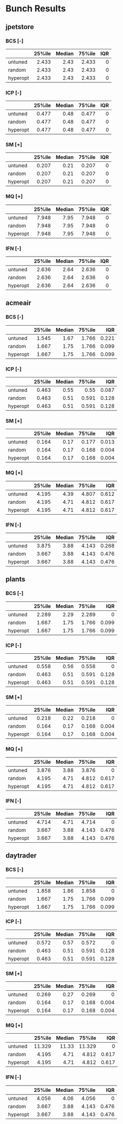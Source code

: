 # Bunch Results

## jpetstore

### BCS [-]

|          |   25%ile |   Median |   75%ile |   IQR |
|:---------|---------:|---------:|---------:|------:|
| untuned  |    2.433 |     2.43 |    2.433 |     0 |
| random   |    2.433 |     2.43 |    2.433 |     0 |
| hyperopt |    2.433 |     2.43 |    2.433 |     0 |

### ICP [-]

|          |   25%ile |   Median |   75%ile |   IQR |
|:---------|---------:|---------:|---------:|------:|
| untuned  |    0.477 |     0.48 |    0.477 |     0 |
| random   |    0.477 |     0.48 |    0.477 |     0 |
| hyperopt |    0.477 |     0.48 |    0.477 |     0 |

### SM [+]

|          |   25%ile |   Median |   75%ile |   IQR |
|:---------|---------:|---------:|---------:|------:|
| untuned  |    0.207 |     0.21 |    0.207 |     0 |
| random   |    0.207 |     0.21 |    0.207 |     0 |
| hyperopt |    0.207 |     0.21 |    0.207 |     0 |

### MQ [+]

|          |   25%ile |   Median |   75%ile |   IQR |
|:---------|---------:|---------:|---------:|------:|
| untuned  |    7.948 |     7.95 |    7.948 |     0 |
| random   |    7.948 |     7.95 |    7.948 |     0 |
| hyperopt |    7.948 |     7.95 |    7.948 |     0 |

### IFN [-]

|          |   25%ile |   Median |   75%ile |   IQR |
|:---------|---------:|---------:|---------:|------:|
| untuned  |    2.636 |     2.64 |    2.636 |     0 |
| random   |    2.636 |     2.64 |    2.636 |     0 |
| hyperopt |    2.636 |     2.64 |    2.636 |     0 |

## acmeair


### BCS [-]

|          |   25%ile |   Median |   75%ile |   IQR |
|:---------|---------:|---------:|---------:|------:|
| untuned  |    1.545 |     1.67 |    1.766 | 0.221 |
| random   |    1.667 |     1.75 |    1.766 | 0.099 |
| hyperopt |    1.667 |     1.75 |    1.766 | 0.099 |

### ICP [-]

|          |   25%ile |   Median |   75%ile |   IQR |
|:---------|---------:|---------:|---------:|------:|
| untuned  |    0.463 |     0.55 |    0.55  | 0.087 |
| random   |    0.463 |     0.51 |    0.591 | 0.128 |
| hyperopt |    0.463 |     0.51 |    0.591 | 0.128 |

### SM [+]

|          |   25%ile |   Median |   75%ile |   IQR |
|:---------|---------:|---------:|---------:|------:|
| untuned  |    0.164 |     0.17 |    0.177 | 0.013 |
| random   |    0.164 |     0.17 |    0.168 | 0.004 |
| hyperopt |    0.164 |     0.17 |    0.168 | 0.004 |

### MQ [+]

|          |   25%ile |   Median |   75%ile |   IQR |
|:---------|---------:|---------:|---------:|------:|
| untuned  |    4.195 |     4.39 |    4.807 | 0.612 |
| random   |    4.195 |     4.71 |    4.812 | 0.617 |
| hyperopt |    4.195 |     4.71 |    4.812 | 0.617 |

### IFN [-]

|          |   25%ile |   Median |   75%ile |   IQR |
|:---------|---------:|---------:|---------:|------:|
| untuned  |    3.875 |     3.88 |    4.143 | 0.268 |
| random   |    3.667 |     3.88 |    4.143 | 0.476 |
| hyperopt |    3.667 |     3.88 |    4.143 | 0.476 |

## plants


### BCS [-]

|          |   25%ile |   Median |   75%ile |   IQR |
|:---------|---------:|---------:|---------:|------:|
| untuned  |    2.289 |     2.29 |    2.289 | 0     |
| random   |    1.667 |     1.75 |    1.766 | 0.099 |
| hyperopt |    1.667 |     1.75 |    1.766 | 0.099 |

### ICP [-]

|          |   25%ile |   Median |   75%ile |   IQR |
|:---------|---------:|---------:|---------:|------:|
| untuned  |    0.558 |     0.56 |    0.558 | 0     |
| random   |    0.463 |     0.51 |    0.591 | 0.128 |
| hyperopt |    0.463 |     0.51 |    0.591 | 0.128 |

### SM [+]

|          |   25%ile |   Median |   75%ile |   IQR |
|:---------|---------:|---------:|---------:|------:|
| untuned  |    0.218 |     0.22 |    0.218 | 0     |
| random   |    0.164 |     0.17 |    0.168 | 0.004 |
| hyperopt |    0.164 |     0.17 |    0.168 | 0.004 |

### MQ [+]

|          |   25%ile |   Median |   75%ile |   IQR |
|:---------|---------:|---------:|---------:|------:|
| untuned  |    3.876 |     3.88 |    3.876 | 0     |
| random   |    4.195 |     4.71 |    4.812 | 0.617 |
| hyperopt |    4.195 |     4.71 |    4.812 | 0.617 |

### IFN [-]

|          |   25%ile |   Median |   75%ile |   IQR |
|:---------|---------:|---------:|---------:|------:|
| untuned  |    4.714 |     4.71 |    4.714 | 0     |
| random   |    3.667 |     3.88 |    4.143 | 0.476 |
| hyperopt |    3.667 |     3.88 |    4.143 | 0.476 |

## daytrader


### BCS [-]

|          |   25%ile |   Median |   75%ile |   IQR |
|:---------|---------:|---------:|---------:|------:|
| untuned  |    1.858 |     1.86 |    1.858 | 0     |
| random   |    1.667 |     1.75 |    1.766 | 0.099 |
| hyperopt |    1.667 |     1.75 |    1.766 | 0.099 |

### ICP [-]

|          |   25%ile |   Median |   75%ile |   IQR |
|:---------|---------:|---------:|---------:|------:|
| untuned  |    0.572 |     0.57 |    0.572 | 0     |
| random   |    0.463 |     0.51 |    0.591 | 0.128 |
| hyperopt |    0.463 |     0.51 |    0.591 | 0.128 |

### SM [+]

|          |   25%ile |   Median |   75%ile |   IQR |
|:---------|---------:|---------:|---------:|------:|
| untuned  |    0.269 |     0.27 |    0.269 | 0     |
| random   |    0.164 |     0.17 |    0.168 | 0.004 |
| hyperopt |    0.164 |     0.17 |    0.168 | 0.004 |

### MQ [+]

|          |   25%ile |   Median |   75%ile |   IQR |
|:---------|---------:|---------:|---------:|------:|
| untuned  |   11.329 |    11.33 |   11.329 | 0     |
| random   |    4.195 |     4.71 |    4.812 | 0.617 |
| hyperopt |    4.195 |     4.71 |    4.812 | 0.617 |

### IFN [-]

|          |   25%ile |   Median |   75%ile |   IQR |
|:---------|---------:|---------:|---------:|------:|
| untuned  |    4.056 |     4.06 |    4.056 | 0     |
| random   |    3.667 |     3.88 |    4.143 | 0.476 |
| hyperopt |    3.667 |     3.88 |    4.143 | 0.476 |
